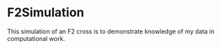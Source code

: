 # F2Simulation
This simulation of an F2 cross is to demonstrate knowledge of my data in computational work.
